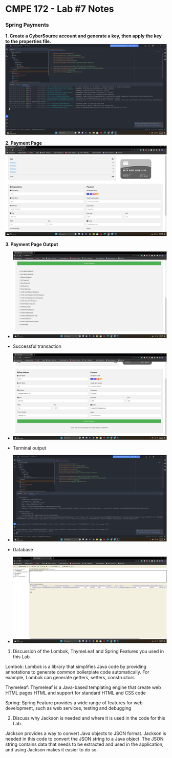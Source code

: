 # CMPE 172 - Lab #7 Notes

### **Spring Payments**

**1. Create a CyberSource account and generate a key, then apply the key to the properties file.**
![img.png](./images/img.png)

**2. Payment Page**
![img_1.png](./images/img_1.png)

**3. Payment Page Output** 
* ![img_2.png](./images/img_2.png)

* Successful transaction
* ![img_3.png](./images/img_3.png)
* Terminal output
* ![img_4.png](./images/img_4.png)
* Database 
* ![img_5.png](./images/img_5.png)


1. Discussion of the Lombok, ThymeLeaf and Spring Features you used in this Lab.
   
Lombok: Lombok is a library that simplifies Java code by providing annotations to generate common boilerplate code automatically. For example, Lombok can generate getters, setters, constructors

Thymeleaf: Thymeleaf is a Java-based templating engine that create web HTML pages HTML and support for standard HTML and CSS code

Spring: Spring Feature provides a wide range of features for web development, such as web services, testing and debugging

2. Discuss why Jackson is needed and where it is used in the code for this Lab.

Jackson provides a way to convert Java objects to JSON format. Jackson is needed in this code to convert the JSON string to a Java object. The JSON string contains data that needs to be extracted and used in the application, and using Jackson makes it easier to do so. 
